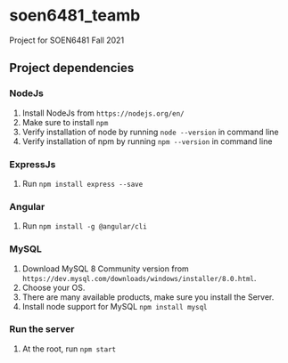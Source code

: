 # soen6481_teamb
Project for SOEN6481 Fall 2021

## Project dependencies

### NodeJs

1. Install NodeJs from `https://nodejs.org/en/`
1. Make sure to install `npm`
1. Verify installation of node by running `node --version` in command line
1. Verify installation of npm by running `npm --version` in command line

### ExpressJs

1. Run `npm install express --save`

### Angular

1. Run `npm install -g @angular/cli`

### MySQL

1. Download MySQL 8 Community version from `https://dev.mysql.com/downloads/windows/installer/8.0.html`. 
1. Choose your OS.
1. There are many available products, make sure you install the Server.
1. Install node support for MySQL `npm install mysql`

### Run the server
1. At the root, run `npm start`
